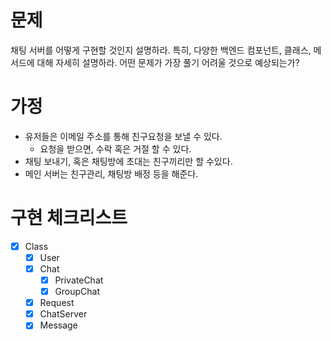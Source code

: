 # 문제
채팅 서버를 어떻게 구현할 것인지 설명하라.
특히, 다양한 백엔드 컴포넌트, 클래스, 메서드에 대해 자세히 설명하라.
어떤 문제가 가장 풀기 어려울 것으로 예상되는가?

# 가정
- 유저들은 이메일 주소를 통해 친구요청을 보낼 수 있다.
    - 요청을 받으면, 수락 혹은 거절 할 수 있다.
- 채팅 보내기, 혹은 채팅방에 초대는 친구끼리만 할 수있다.
- 메인 서버는 친구관리, 채팅방 배정 등을 해준다.

# 구현 체크리스트
- [x] Class
  - [x] User
  - [x] Chat
    - [x] PrivateChat
    - [x] GroupChat
  - [x] Request
  - [x] ChatServer
  - [x] Message